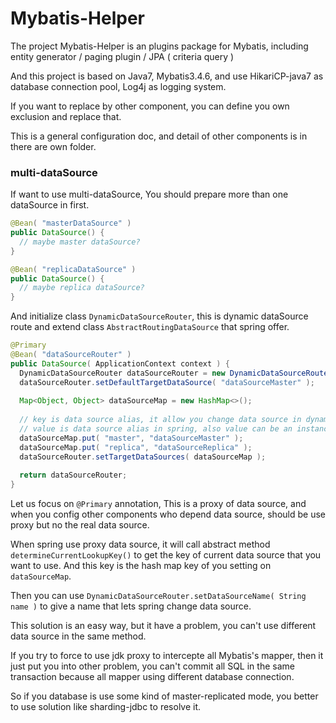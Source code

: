 # Mybatis-Helper

The project Mybatis-Helper is an plugins package for Mybatis, including entity generator / paging plugin / JPA ( criteria query )

And this project is based on Java7, Mybatis3.4.6, and use HikariCP-java7 as database connection pool, Log4j as logging system.

If you want to replace by other component, you can define you own exclusion and replace that.

This is a general configuration doc, and detail of other components is in there are own folder.

### multi-dataSource

If want to use multi-dataSource, You should  prepare more than one dataSource in first.

```java
@Bean( "masterDataSource" )
public DataSource() {
  // maybe master dataSource?
}

@Bean( "replicaDataSource" )
public DataSource() {
  // maybe replica dataSource?
}
```

And initialize class `DynamicDataSourceRouter`, this is dynamic dataSource route and extend class `AbstractRoutingDataSource` that spring offer.

```java
@Primary
@Bean( "dataSourceRouter" )
public DataSource( ApplicationContext context ) {
  DynamicDataSourceRouter dataSourceRouter = new DynamicDataSourceRouter( context );
  dataSourceRouter.setDefaultTargetDataSource( "dataSourceMaster" );
  
  Map<Object, Object> dataSourceMap = new HashMap<>();
  
  // key is data source alias, it allow you change data source in dynamic
  // value is data source alias in spring, also value can be an instance of data source
  dataSourceMap.put( "master", "dataSourceMaster" );
  dataSourceMap.put( "replica", "dataSourceReplica" );
  dataSourceRouter.setTargetDataSources( dataSourceMap );
  
  return dataSourceRouter;
}
```

Let us focus on `@Primary` annotation, This is a proxy of data source, and when you config other components who depend data source, should be use proxy but no the real data source.

When spring use proxy data source, it will call abstract method `determineCurrentLookupKey()` to get the key of current data source that you want to use. And this key is the hash map key of you setting on `dataSourceMap`.

Then you can use `DynamicDataSourceRouter.setDataSourceName( String name )` to give a name that lets spring change data source.

This solution is an easy way, but it have a problem, you can't use different data source in the same method. 

If you try to force to use jdk proxy to intercepte all Mybatis's mapper, then it just put you into other problem, you can't commit all SQL in the same transaction because all mapper using different database connection.

So if you database is use some kind of master-replicated mode, you better to use solution like sharding-jdbc to resolve it.

